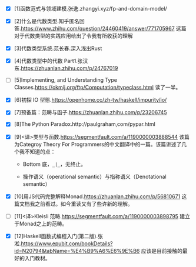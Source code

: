 - [x] [1]函数范式与领域建模.张逸.zhangyi.xyz/fp-and-domain-model/
- [x] [2]什么是代数类型.知乎匿名回答.https://www.zhihu.com/question/24460419/answer/771705967
	这篇对于代数类型的实践应用给出了令我有所收获的理解
- [x] [3]代数类型系统.范长春.深入浅出Rust
- [x] [4]代数类型中的代数 Part1.张汉东.https://zhuanlan.zhihu.com/p/24767019
- [ ] [5]Implementing, and Understanding Type Classes.https://okmij.org/ftp/Computation/typeclass.html
    读了一半。
- [x] [6]初探 IO 型態.https://openhome.cc/zh-tw/haskell/impurity/io/
- [x] [7]预备篇：范畴与函子.https://zhuanlan.zhihu.com/p/23206745
- [x] [8]The Python Paradox.http://paulgraham,com/pypar.html
- [x] [9]<译>类型与函数.https://segmentfault.com/a/1190000003888544
    该篇为Categroy Theory For Programmers的中文翻译中的一篇。该篇讲述了几个我不知道的点：

    - Bottom 底，`_|_`，无终止。

    - 操作语义（operational semantic）与指称语义（Denotational semantic）
- [x] [10]用JS代码完整解释Monad.https://zhuanlan.zhihu.com/p/56810671
    这篇文档我之前看过。如今重读又有了些许新的理解。
- [ ] [11]<译>Kleisli 范畴.https://segmentfault.com/a/1190000003898795
    建立于Monad之上的范畴。
- [x] [12]Haskell函数式编程入门(第二版).张淞.https://www.epubit.com/bookDetails?id=N20794&tabName=%E4%B9%A6%E6%9E%B6
    应该是目前接触的最好的入门教材。

